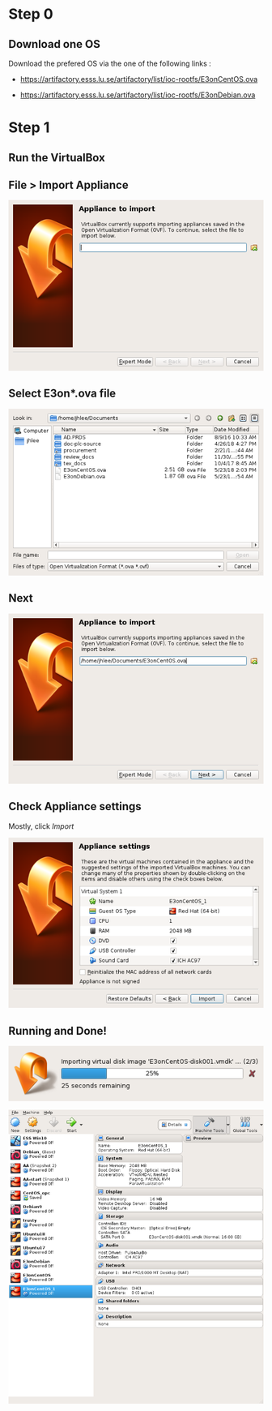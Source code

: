 
# Step 0

## Download one OS

Download the prefered OS via the one of the following links :

* https://artifactory.esss.lu.se/artifactory/list/ioc-rootfs/E3onCentOS.ova

* https://artifactory.esss.lu.se/artifactory/list/ioc-rootfs/E3onDebian.ova


# Step 1

## Run the VirtualBox

## File > Import Appliance 

![Import Example](1.png)

## Select E3on*.ova file

![Import Example](2.png)

## Next 

![Import Example](3.png)

## Check Appliance settings

Mostly, click *Import*

![Import Example](4.png)

## Running and Done!

![Import Example](5.png)


![Import Example](6.png)

